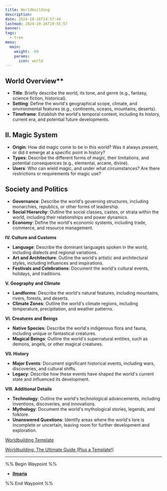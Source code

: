 ```yaml
---
title: Worldbuilding
description: 
date: 2024-10-16T14:57:44
lastmod: 2024-10-26T19:55:57
banner: 
tags:
  - tree
menu:
  main:
    weight: -60
    params:
      icon: world
---
```

## World Overview**  
  
* **Title**: Briefly describe the world, its tone, and genre (e.g., fantasy, science fiction, historical).  
* **Setting**: Define the world's geographical scope, climate, and environmental features (e.g., continents, oceans, mountains, deserts).  
* **Timeframe**: Establish the world's temporal context, including its history, current era, and potential future developments.  
  
## II. Magic System  
  
* **Origin**: How did magic come to be in this world? Was it always present, or did it emerge at a specific point in history?  
* **Types**: Describe the different forms of magic, their limitations, and potential consequences (e.g., elemental, arcane, divine).  
* **Users**: Who can wield magic, and under what circumstances? Are there restrictions or requirements for magic use?  
  
## Society and Politics  
  
* **Governance**: Describe the world's governing structures, including monarchies, republics, or other forms of leadership.  
* **Social Hierarchy**: Outline the social classes, castes, or strata within the world, including their relationships and power dynamics.  
* **Economy**: Define the world's economic systems, including trade, commerce, and resource management.  
  
**IV. Culture and Customs**  
  
* **Language**: Describe the dominant languages spoken in the world, including dialects and regional variations.  
* **Art and Architecture**: Outline the world's artistic and architectural styles, including influences and inspirations.  
* **Festivals and Celebrations**: Document the world's cultural events, holidays, and traditions.  
  
**V. Geography and Climate**  
  
* **Landforms**: Describe the world's natural features, including mountains, rivers, forests, and deserts.  
* **Climate Zones**: Outline the world's climate regions, including temperature, precipitation, and weather patterns.  
  
**VI. Creatures and Beings**  
  
* **Native Species**: Describe the world's indigenous flora and fauna, including unique or fantastical creatures.  
* **Magical Beings**: Outline the world's supernatural entities, such as demons, angels, or other magical creatures.  
  
**VII. History**  
  
* **Major Events**: Document significant historical events, including wars, discoveries, and cultural shifts.  
* **Legacy**: Describe how these events have shaped the world's current state and influenced its development.  
  
**VIII. Additional Details**  
  
* **Technology**: Outline the world's technological advancements, including inventions, discoveries, and innovations.  
* **Mythology**: Document the world's mythological stories, legends, and folklore.  
* **Unanswered Questions**: Identify areas where the world's lore is incomplete or uncertain, leaving room for further development and exploration.  
  
[Worldbuilding Template](https://kindlepreneur.com/worldbuilding-template/)  
  
[Worldbuilding: The Ultimate Guide (Plus a Template!)](https://www.scribophile.com/academy/what-is-worldbuilding)  
  
---  
%% Begin Waypoint %%  
- **[Ilmaria](./Ilmaria/_index.md)**  
  
%% End Waypoint %%  

